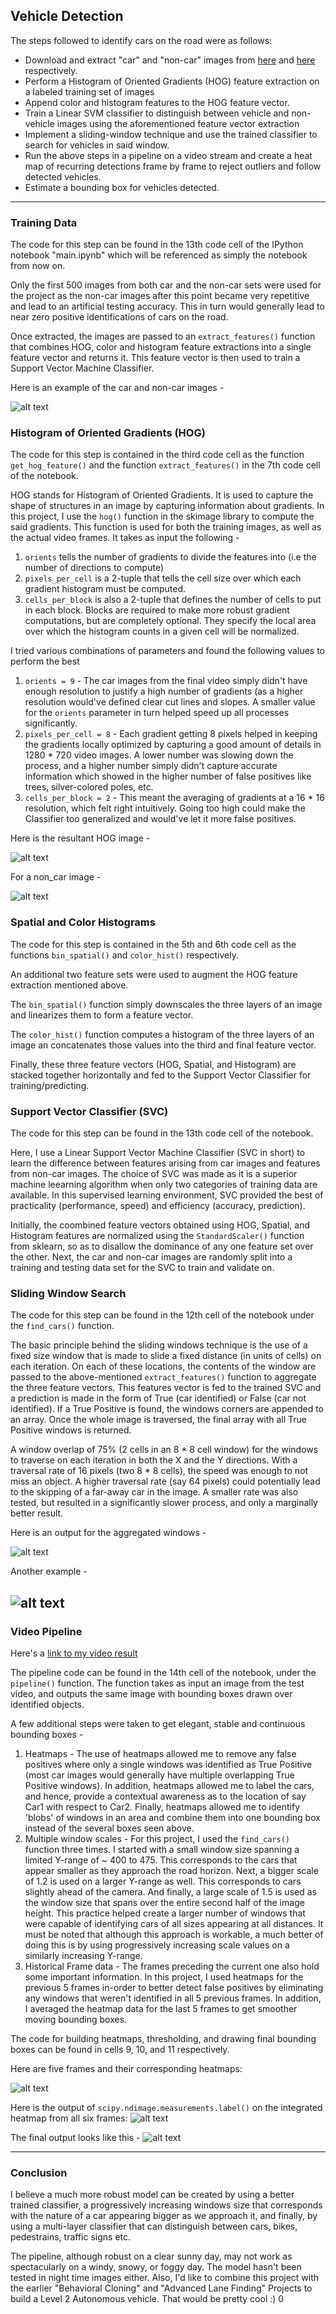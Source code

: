 ## Vehicle Detection

The steps followed to identify cars on the road were as follows:

* Download and extract "car" and "non-car" images from [here](https://s3.amazonaws.com/udacity-sdc/Vehicle_Tracking/vehicles.zip) and [here](https://s3.amazonaws.com/udacity-sdc/Vehicle_Tracking/non-vehicles.zip) respectively. 
* Perform a Histogram of Oriented Gradients (HOG) feature extraction on a labeled training set of images 
* Append color and histogram features to the HOG feature vector. 
* Train a Linear SVM classifier to distinguish between vehicle and non-vehicle images using the aforementioned feature vector extraction
* Implement a sliding-window technique and use the trained classifier to search for vehicles in said window.
* Run the above steps in a pipeline on a video stream and create a heat map of recurring detections frame by frame to reject outliers and follow detected vehicles.
* Estimate a bounding box for vehicles detected.

[//]: # (Image References)
[image1]: ./examples/car_not_car.png
[image2]: ./examples/car_hog.jpg
[image8]: ./examples/noncar_hog.jpg
[image3]: ./examples/aggr_win1.jpg
[image4]: ./examples/aggr_win2.jpg
[image5]: ./examples/heat.jpg
[image6]: ./examples/labels.jpg
[image7]: ./examples/final.jpg
[video1]: ./project_video.mp4

--- 
### Training Data

The code for this step can be found in the 13th code cell of the IPython notebook "main.ipynb" which will be referenced as simply the notebook from now on.

Only the first 500 images from both car and the non-car sets were used for the project as the non-car images after this point became very repetitive and lead to an artificial testing accuracy. This in turn would generally lead to near zero positive identifications of cars on the road.

Once extracted, the images are passed to an `extract_features()` function that combines HOG, color and histogram feature extractions into a single feature vector and returns it. This feature vector is then used to train a Support Vector Machine Classifier.

Here is an example of the car and non-car images - 

![alt text][image1]

### Histogram of Oriented Gradients (HOG)

The code for this step is contained in the third code cell as the function `get_hog_feature()` and the function `extract_features()` in the 7th code cell of the notebook. 

HOG stands for Histogram of Oriented Gradients. It is used to capture the shape of structures in an image by capturing information about gradients. In this project, I use the `hog()` function in the skimage library to compute the said gradients. This function is used for both the training images, as well as the actual video frames. It takes as input the following - 
1. `orients` tells the number of gradients to divide the features into (i.e the number of directions to compute)
2. `pixels_per_cell` is a 2-tuple that tells the cell size over which each gradient histogram must be computed. 
3. `cells_per_block` is also a 2-tuple that defines the number of cells to put in each block. Blocks are required to make more robust gradient computations, but are completely optional. They specify the local area over which the histogram counts in a given cell will be normalized.

I tried various combinations of parameters and found the following values to perform the best
1. `orients = 9` - The car images from the final video simply didn't have enough resolution to justify a high number of gradients (as a higher resolution would've defined clear cut lines and slopes. A smaller value for the `orients` parameter in turn helped speed up all processes significantly.
2. `pixels_per_cell = 8` - Each gradient getting 8 pixels helped in keeping the gradients locally optimized by capturing a good amount of details in 1280 * 720 video images. A lower number was slowing down the process, and a higher number simply didn't capture accurate information which showed in the higher number of false positives like trees, silver-colored poles, etc. 
3. `cells_per_block = 2` - This meant the averaging of gradients at a 16 * 16 resolution, which felt right intuitively. Going too high could make the Classifier too generalized and would've let it more false positives.

Here is the resultant HOG image -

![alt text][image2]

For a non_car image - 

![alt text][image8]

### Spatial and Color Histograms

The code for this step is contained in the 5th and 6th code cell as the functions `bin_spatial()` and `color_hist()` respectively.

An additional two feature sets were used to augment the HOG feature extraction mentioned above. 

The `bin_spatial()` function simply downscales the three layers of an image and linearizes them to form a feature vector.

The `color_hist()` function computes a histogram of the three layers of an image an concatenates those values into the third and final feature vector. 

Finally, these three feature vectors (HOG, Spatial, and Histogram) are stacked together horizontally and fed to the Support Vector Classifier for training/predicting.

### Support Vector Classifier (SVC)

The code for this step can be found in the 13th code cell of the notebook.

Here, I use a Linear Support Vector Machine Classifier (SVC in short) to learn the difference between features arising from car images and features from non-car images. The choice of SVC was made as it is a superior machine leearning algorithm when only two categories of training data are available. In this supervised learning environment, SVC provided the best of practicality (performance, speed) and efficiency (accuracy, prediction). 

Initially, the coombined feature vectors obtained using HOG, Spatial, and Histogram features are normalized using the `StandardScaler()` function from sklearn, so as to disallow the dominance of any one feature set over the other. Next, the car and non-car images are randomly split into a training and testing data set for the SVC to train and validate on. 

### Sliding Window Search

The code for this step can be found in the 12th cell of the notebook under the `find_cars()` function.

The basic principle behind the sliding windows technique is the use of a fixed size window that is made to slide a fixed distance (in units of cells) on each iteration. On each of these locations, the contents of the window are passed to the above-mentioned `extract_features()` function to aggregate the three feature vectors. This features vector is fed to the trained SVC and a prediction is made in the form of True (car identified) or False (car not identified). If a True Positive is found, the windows corners are appended to an array. Once the whole image is traversed, the final array with all True Positive windows is returned. 

A window overlap of 75% (2 cells in an 8 * 8 cell window) for the windows to traverse on each iteration in both the X and the Y directions. With a traversal rate of 16 pixels (two 8 * 8 cells), the speed was enough to not miss an object. A higher traversal rate (say 64 pixels) could potentially lead to the skipping of a far-away car in the image. A smaller rate was also tested, but resulted in a significantly slower process, and only a marginally better result. 

Here is an output for the aggregated windows -

![alt text][image3]

Another example - 

![alt text][image4]
---

### Video Pipeline

Here's a [link to my video result](./project_video_done.mp4)

The pipeline code can be found in the 14th cell of the notebook, under the `pipeline()` function. The function takes as input an image from the test video, and outputs the same image with bounding boxes drawn over identified objects. 

A few additional steps were taken to get elegant, stable and continuous bounding boxes -
1. Heatmaps - The use of heatmaps allowed me to remove any false positives where only a single windows was identified as True Positive (most car images would generally have multiple overlapping True Positive windows). In addition, heatmaps allowed me to label the cars, and hence, provide a contextual awareness as to the location of say Car1 with respect to Car2. Finally, heatmaps allowed me to identify 'blobs' of windows in an area and combine them into one bounding box instead of the several boxes seen above. 
2. Multiple window scales - For this project, I used the `find_cars()` function three times. I started with a small window size spanning a limited Y-range of ~ 400 to 475. This corresponds to the cars that appear smaller as they approach the road horizon. Next, a bigger scale of 1.2 is used on a larger Y-range as well. This corresponds to cars slightly ahead of the camera. And finally, a large scale of 1.5 is used as the window size that spans over the entire second half of the image height. This practice helped create a larger number of windows that were capable of identifying cars of all sizes appearing at all distances. It must be noted that although this approach is workable, a much better of doing this is by using progressively increasing scale values on a similarly increasing Y-range. 
3. Historical Frame data - The frames preceding the current one also hold some important information. In this project, I used heatmaps for the previous 5 frames in-order to better detect false positives by eliminating any windows that weren't identified in all 5 previous frames. In addition, I averaged the heatmap data for the last 5 frames to get smoother moving bounding boxes. 

The code for building heatmaps, thresholding, and drawing final bounding boxes can be found in cells 9, 10, and 11 respectively.

Here are five frames and their corresponding heatmaps:

![alt text][image5]

Here is the output of `scipy.ndimage.measurements.label()` on the integrated heatmap from all six frames:
![alt text][image6]

The final output looks like this -
![alt text][image7]

---

### Conclusion

I believe a much more robust model can be created by using a better trained classifier, a progressively increasing windows size that corresponds with the nature of a car appearing bigger as we approach it, and finally, by using a multi-layer classifier that can distinguish between cars, bikes, pedestrains, traffic signs etc. 

The pipeline, although robust on a clear sunny day, may not work as spectacularly on a windy, snowy, or foggy day. The model hasn't been tested in night time images either. Also, I'd like to combine this project with the earlier "Behavioral Cloning" and "Advanced Lane Finding" Projects to build a Level 2 Autonomous vehicle. That would be pretty cool :)
0
